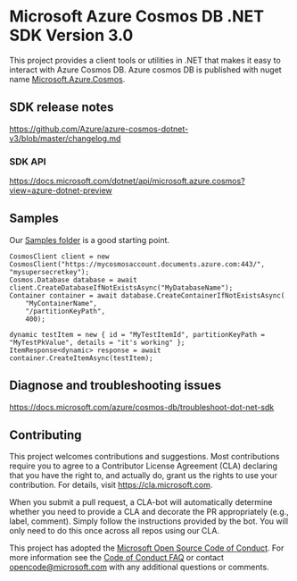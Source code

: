 # Microsoft Azure Cosmos DB .NET SDK Version 3.0

This project provides a client tools or utilities in .NET that makes it easy to interact with Azure Cosmos DB. Azure cosmos DB is published with nuget name [Microsoft.Azure.Cosmos](https://www.nuget.org/packages/Microsoft.Azure.Cosmos/).

## SDK release notes

<https://github.com/Azure/azure-cosmos-dotnet-v3/blob/master/changelog.md>

### SDK API

<https://docs.microsoft.com/dotnet/api/microsoft.azure.cosmos?view=azure-dotnet-preview>

## Samples

Our [Samples folder](https://github.com/Azure/azure-cosmos-dotnet-v3/tree/master/Microsoft.Azure.Cosmos.Samples/CodeSamples) is a good starting point.

```
CosmosClient client = new CosmosClient("https://mycosmosaccount.documents.azure.com:443/", "mysupersecretkey");
Cosmos.Database database = await client.CreateDatabaseIfNotExistsAsync("MyDatabaseName");
Container container = await database.CreateContainerIfNotExistsAsync(
    "MyContainerName",
    "/partitionKeyPath",
    400);

dynamic testItem = new { id = "MyTestItemId", partitionKeyPath = "MyTestPkValue", details = "it's working" };
ItemResponse<dynamic> response = await container.CreateItemAsync(testItem);
```

## Diagnose and troubleshooting issues

<https://docs.microsoft.com/azure/cosmos-db/troubleshoot-dot-net-sdk>

## Contributing

This project welcomes contributions and suggestions.  Most contributions require you to agree to a
Contributor License Agreement (CLA) declaring that you have the right to, and actually do, grant us
the rights to use your contribution. For details, visit https://cla.microsoft.com.

When you submit a pull request, a CLA-bot will automatically determine whether you need to provide
a CLA and decorate the PR appropriately (e.g., label, comment). Simply follow the instructions
provided by the bot. You will only need to do this once across all repos using our CLA.

This project has adopted the [Microsoft Open Source Code of Conduct](https://opensource.microsoft.com/codeofconduct/).
For more information see the [Code of Conduct FAQ](https://opensource.microsoft.com/codeofconduct/faq/) or
contact [opencode@microsoft.com](mailto:opencode@microsoft.com) with any additional questions or comments.

